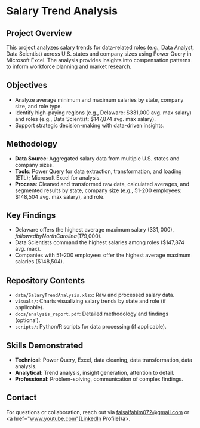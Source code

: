# Salary Trend Analysis

## Project Overview
This project analyzes salary trends for data-related roles (e.g., Data Analyst, Data Scientist) across U.S. states and company sizes using Power Query in Microsoft Excel. The analysis provides insights into compensation patterns to inform workforce planning and market research.

## Objectives
- Analyze average minimum and maximum salaries by state, company size, and role type.
- Identify high-paying regions (e.g., Delaware: $331,000 avg. max salary) and roles (e.g., Data Scientist: $147,874 avg. max salary).
- Support strategic decision-making with data-driven insights.

## Methodology
- **Data Source**: Aggregated salary data from multiple U.S. states and company sizes.
- **Tools**: Power Query for data extraction, transformation, and loading (ETL); Microsoft Excel for analysis.
- **Process**: Cleaned and transformed raw data, calculated averages, and segmented results by state, company size (e.g., 51-200 employees: $148,504 avg. max salary), and role.

## Key Findings
- Delaware offers the highest average maximum salary ($331,000), followed by North Carolina ($179,000).
- Data Scientists command the highest salaries among roles ($147,874 avg. max).
- Companies with 51-200 employees offer the highest average maximum salaries ($148,504).

## Repository Contents
- `data/SalaryTrendAnalysis.xlsx`: Raw and processed salary data.
- `visuals/`: Charts visualizing salary trends by state and role (if applicable).
- `docs/analysis_report.pdf`: Detailed methodology and findings (optional).
- `scripts/`: Python/R scripts for data processing (if applicable).

## Skills Demonstrated
- **Technical**: Power Query, Excel, data cleaning, data transformation, data analysis.
- **Analytical**: Trend analysis, insight generation, attention to detail.
- **Professional**: Problem-solving, communication of complex findings.


## Contact
For questions or collaboration, reach out via faisalfahim072@gmail.com or <a href="www.youtube.com"[LinkedIn Profile]/a>.
